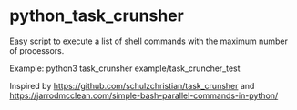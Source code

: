 # python_task_crunsher
Easy script to execute a list of shell commands with the maximum number of processors.

Example: python3 task_crunsher example/task_cruncher_test

Inspired by https://github.com/schulzchristian/task_crunsher and https://jarrodmcclean.com/simple-bash-parallel-commands-in-python/
